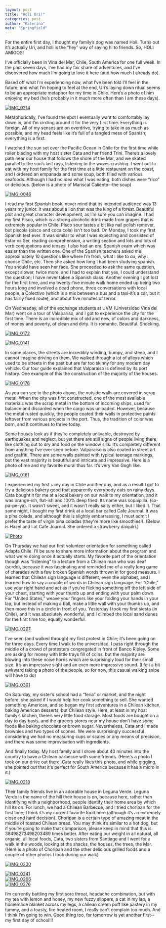 ```yaml
---
layout: post
title: "Holi Uri!"
categories: post
author: "Katerina"
meta: "Springfield"
---
```


For the entire first day, I thought my family’s dog was named Holi. Turns out it’s actually Uri, and holi is the “hey” way of saying hi to friends. So, HOLI AMIGOS! 

I’ve officially been in Vina del Mar, Chile, South America for one full week. In the past seven days, I’ve had my fair share of adventures, and I’ve discovered how much I’m going to love it here (and how much I already do). 

Based off what I’m experiencing now, what I’ve been told I’ll feel in the future, and what I’m hoping to feel at the end, Uri’s laying down ritual seems to be an appropriate metaphor for my time in Chile. Here’s a photo of him enjoying my bed (he’s probably in it much more often than I am these days).

[![IMG_0214](/assets/images/6a010536fa9ded970b0192ac7e094f970d.jpg "IMG_0214")](/assets/images/6a010536fa9ded970b0192ac7e094f970d.jpg)

Metaphorically, I’ve found the spot I eventually want to comfortably lay down in, and I’m circling around it for the very first time. Everything is foreign. All of my senses are on overdrive, trying to take in as much as possible, and my head feels like it’s full of a tangled mess of Spanish; everything is a first. 

I watched the sun set over the Pacific Ocean in Chile for the first time while roller blading with my host sister Cata and her friend Trini. There’s a lovely path near our house that follows the shore of the Mar, and we skated parallel to the sun’s last rays, listening to the waves crashing. I went out to eat with my host family for the first time at a little restaurant on the coast, and I ordered an empanada and some soup, both filled with various seafoods. Although I had no idea what I was eating, both dishes were “rico” or delicious. (below is a photo of Mariscal Caliente--the soup)

[![IMG_0046](/assets/images/6a010536fa9ded970b019104b87b37970c.jpg "IMG_0046")](/assets/images/6a010536fa9ded970b019104b87b37970c.jpg)

I read my first Spanish book, never mind that its intended audience was 13 years my junior. It was about a lion that was the king of a forest. Beautiful plot and great character development, as I’m sure you can imagine. I had my first Pisco, which is a strong alcoholic drink made from grapes that is extremely popular in Chile. Pisco sour tastes a bit like nail polish remover, but piscola (pisco and coca cola) isn’t too bad. On Monday, I took my first Spanish test ever. It was similar to what I was expecting and consisted of Estar vs Ser, reading comprehension, a writing section and lots and lots of verb conjugations and tenses. I also had an oral Spanish exam which was easier than the written one. One of the Spanish teachers asked me approximately 10 questions like where I’m from, what I like to do, why I choose Chile, etc. Then she asked how long I had been studying spanish. You should have seen her face. She proceeded to ask the same question, except slower, twice more, and I had to explain that yes, I could understand the question; I have never taken a Spanish class. Another evening I got lost for the first time, and my twenty-five minute walk home ended up being two hours long and involved a dead phone, three conversations with local people, a Colectivo (which is a mix between a bus and a taxi-it’s a car, but it has fairly fixed route), and about five minutes of terror. 

On Wednesday, all of the exchange students at UVM (Universidad Vina del Mar) went on a tour of Valapariso, and I got to experience the city for the first time. There is an incredible mix of old and new, of colors and darkness, of money and poverty, of clean and dirty. It is romantic. Beautiful. Shocking.

[![IMG_0172](/assets/images/6a010536fa9ded970b019104b883e2970c.jpg "IMG_0172")](/assets/images/6a010536fa9ded970b019104b883e2970c.jpg)

[![IMG_0141](/assets/images/6a010536fa9ded970b01901ec29bda970b.jpg "IMG_0141")](/assets/images/6a010536fa9ded970b01901ec29bda970b.jpg)

In some places, the streets are incredibly winding, bumpy, and steep, and I cannot imagine driving on them. We walked through a lot of alleys which used to be streets in the past but are far too skinny for any modern day vehicle. Our tour guide explained that Valparaiso is defined by its port history. One example of this the construction of the majority of the houses. 

[![IMG_0176](/assets/images/6a010536fa9ded970b019104b88825970c.jpg "IMG_0176")](/assets/images/6a010536fa9ded970b019104b88825970c.jpg)

As you can see in the photo above, the outside walls are covered in scrap metal. When the city was first constructed, one of the most available materials was the scrap metal in the bottom of incoming ships, used for balance and discarded when the cargo was unloaded. However, because the metal rusted quickly, the people coated their walls in protective paints leftover from various projects in the port. Thus, the tradition of color was born, and it continues to thrive today. 

Some houses look as if they’re completely unlivable, destroyed by earthquakes and neglect, but yet there are still signs of people living there, like clothing out to dry and food on the window sills. It’s completely different from anything I’ve ever seen before. Valparaiso is also coated in street art and graffiti. There are some walls painted with typical teenage markings, but the vast majority is beautiful and intricate and impressive. Here is a photo of me and my favorite mural thus far. It’s very Van Gogh like. 

[![IMG_0181](/assets/images/6a010536fa9ded970b0192ac81f199970d.jpg "IMG_0181")](/assets/images/6a010536fa9ded970b0192ac81f199970d.jpg)

I experienced my first rainy day in Chile another day, and as a result I got to try a delicious bakery good that apparently everybody eats on rainy days. Cata bought it for me at a local bakery on our walk to my orientation, and it was orange-ish, flat-ish and 100% deep fried. Its name was sopaipilla. (so-pa-pe-ya). It wasn’t sweet, and it wasn’t really salty either, but I liked it. That same night, I bought my first drink at a local bar called Cafe Journal. It was a pina colada, and although this is slightly embarrassing, I must admit I prefer the taste of virgin pina coladas (they're more like smoothies!). (Below is Hazel and I at Cafe Journal. She ordered a strawberry daiquiri.)

[![Photo](/assets/images/6a010536fa9ded970b01901ec2a3e0970b.jpg "Photo")](/assets/images/6a010536fa9ded970b01901ec2a3e0970b.jpg)  

On Thursday we had our first volunteer orientation for something called Adapta Chile. I’ll be sure to share more information about the program and what we're doing once it actually starts. My favorite part of the orientation though was “listening” to a lecture from a Chilean man who was deaf (sordo), because it was fascinating and reminded me of a really long game of charades with a few broken Spanish words thrown in for good measure. I learned that Chilean sign language is different, even the alphabet, and I learned how to say a couple of words in Chilean sign language. For “Chile,” use your right hand and act as if you’re flicking something off the left side of your chest, starting with your thumb up and ending with your palm down. For “United States,” weave your fingers like your folding your hands in your lap, but instead of making a ball, make a little wall with your thumbs up, and then move this in a circle in front of you. Yesterday I took my first siesta (in Chile), and it was absolutely wonderful, and I climbed the local sand dunes for the first time too, equally wonderful. 

[![IMG_0207](/assets/images/6a010536fa9ded970b0192ac81f3dd970d.jpg "IMG_0207")](/assets/images/6a010536fa9ded970b0192ac81f3dd970d.jpg)  

I've seen (and walked through) my first protest in Chile; it’s been going on for three days. Every time I walk to the universidad, I pass right through the middle of a crowd of protesters congregated in front of Banco Ripley. Some are asking for money with little trays fill of coins, but the majority are blowing into these noise horns which are surprisingly loud for their small size. It’s an impressive sight and an even more impressive sound. (I felt a bit awkward taking a photo of the people, so for now, this casual walking snipe will have to do)

[![IMG_0301](/assets/images/6a010536fa9ded970b0192ac81f4ec970d.jpg "IMG_0301")](/assets/images/6a010536fa9ded970b0192ac81f4ec970d.jpg)

On Saturday, my sister’s school had a “feria” or market, and the night before, she asked if I would help her cook something to sell. She wanted something American, and so began my first adventures in a Chilean kitchen, baking American desserts, but Chilean style. Here, at least in my host family’s kitchen, there’s very little food storage. Most foods are bought on a day to day basis, and the grocery stores near my house don’t have some foods like baking chocolate or brown sugar. Nevertheless, Cata and I made brownies and two types of scones. We were surprisingly successful considering we had no measuring cups or scales or any means of precision, and there was some improvisation with ingredients. 

And finally today. My host family and I drove about 40 minutes into the country to have a Chilean barbecue with some friends. (Here's a photo I took on our drive out there. Cata really likes this photo, and while giggling, she pointed out that it's perfect for South America because it has a micro in it.)

[![IMG_0218](/assets/images/6a010536fa9ded970b01901ec2a849970b.jpg "IMG_0218")](/assets/images/6a010536fa9ded970b01901ec2a849970b.jpg)

Their family friends live in an adorable house in Leguna Verde. Leguna Verde is the name of the hill their house is on, because here, rather than identifying with a neighborhood, people identify their home area by which hill its on. For lunch, we had a Chilean Barbecue, and I tried choripan for the first time; I think it’s my current favorite food here (although it’s an extremely close and hard decision). Choripan is a certain type of amazing meat in the middle of toasted Chilean bread. You may think it’s similar to a hot dog, but if you’re going to make that comparison, please keep in mind that this is 38498273498203489 times better. After eating our weight in all natural, all organic, all local foods, Cata, two sisters from Santiago and I went for a walk in the woods, looking at the shacks, the houses, the trees, the Mar. (Here is a photo of Choripan and the other delicious grilled foods and a couple of other photos I took during our walk) 

[![IMG_0230](/assets/images/6a010536fa9ded970b019104b89e8b970c.jpg "IMG_0230")](/assets/images/6a010536fa9ded970b019104b89e8b970c.jpg)

[![IMG_0241](/assets/images/6a010536fa9ded970b019104b89f7b970c.jpg "IMG_0241")](/assets/images/6a010536fa9ded970b019104b89f7b970c.jpg)  
[![IMG_0266](/assets/images/6a010536fa9ded970b019104b8a085970c.jpg "IMG_0266")](/assets/images/6a010536fa9ded970b019104b8a085970c.jpg)  
[![IMG_0276](/assets/images/6a010536fa9ded970b0192ac820959970d.jpg "IMG_0276")](/assets/images/6a010536fa9ded970b0192ac820959970d.jpg)

I’m currently battling my first sore throat, headache combination, but with my tea with lemon and honey, my new fuzzy slippers, a cat in my lap, a homemade blanket across my legs, a chilean cream puff like pastery in my tummy, and a toasty, fire heated room, I really can’t complain too much. And I think I’m going to win. Good thing too, for tomorrow is yet another first--my first day of school!!!

